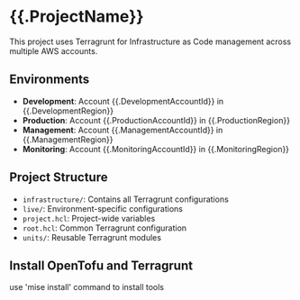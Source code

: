 # {{.ProjectName}}

This project uses Terragrunt for Infrastructure as Code management across multiple AWS accounts.

## Environments

- **Development**: Account {{.DevelopmentAccountId}} in {{.DevelopmentRegion}}
- **Production**: Account {{.ProductionAccountId}} in {{.ProductionRegion}}
- **Management**: Account {{.ManagementAccountId}} in {{.ManagementRegion}}
- **Monitoring**: Account {{.MonitoringAccountId}} in {{.MonitoringRegion}}

## Project Structure

- `infrastructure/`: Contains all Terragrunt configurations
- `live/`: Environment-specific configurations
- `project.hcl`: Project-wide variables
- `root.hcl`: Common Terragrunt configuration
- `units/`: Reusable Terragrunt modules

## Install OpenTofu and Terragrunt

use 'mise install' command to install tools

